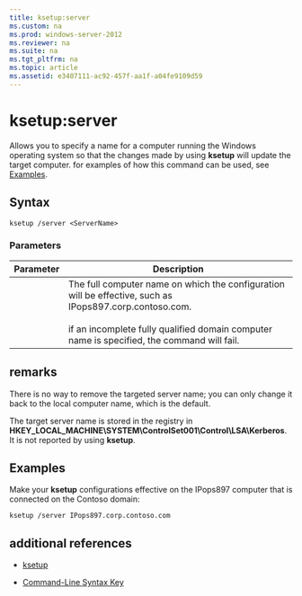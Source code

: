 ```yaml
---
title: ksetup:server
ms.custom: na
ms.prod: windows-server-2012
ms.reviewer: na
ms.suite: na
ms.tgt_pltfrm: na
ms.topic: article
ms.assetid: e3407111-ac92-457f-aa1f-a04fe9109d59
---
```

# ksetup:server
Allows you to specify a name for a computer running the Windows operating system so that the changes made by using **ksetup** will update the target computer. for examples of how this command can be used, see [Examples](#BKMK_Examples).

## Syntax

```
ksetup /server <ServerName>
```

### Parameters

|Parameter|Description|
|-------------|---------------|
|<ServerName>|The full computer name on which the configuration will be effective, such as IPops897.corp.contoso.com.<br /><br />if an incomplete fully qualified domain computer name is specified, the command will fail.|

## remarks
There is no way to remove the targeted server name; you can only change it back to the local computer name, which is the default.

The target server name is stored in the registry in **HKEY\_LOCAL\_MACHINE\\SYSTEM\\ControlSet001\\Control\\LSA\\Kerberos**. It is not reported by using **ksetup**.

## <a name="BKMK_Examples"></a>Examples
Make your **ksetup** configurations effective on the IPops897 computer that is connected on the Contoso domain:

```
ksetup /server IPops897.corp.contoso.com
```

## additional references

-   [ksetup](../ksetup.md)

-   [Command-Line Syntax Key](../commandline-syntax-key.md)


